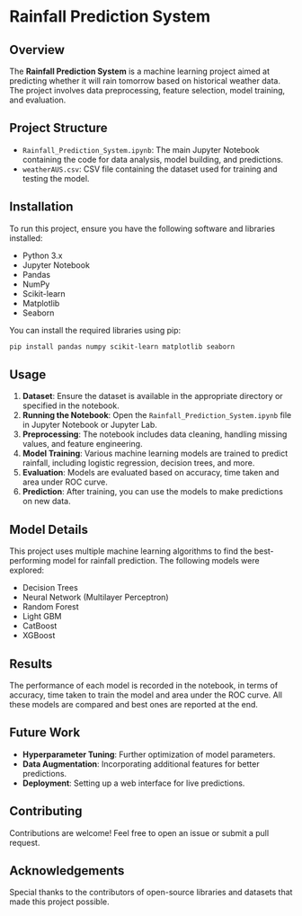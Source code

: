 # Rainfall Prediction System

## Overview
The **Rainfall Prediction System** is a machine learning project aimed at predicting whether it will rain tomorrow based on historical weather data. The project involves data preprocessing, feature selection, model training, and evaluation.

## Project Structure

- `Rainfall_Prediction_System.ipynb`: The main Jupyter Notebook containing the code for data analysis, model building, and predictions.
- `weatherAUS.csv`: CSV file containing the dataset used for training and testing the model.

## Installation

To run this project, ensure you have the following software and libraries installed:

- Python 3.x
- Jupyter Notebook
- Pandas
- NumPy
- Scikit-learn
- Matplotlib
- Seaborn

You can install the required libraries using pip:

```bash
pip install pandas numpy scikit-learn matplotlib seaborn
```

## Usage

1. **Dataset**: Ensure the dataset is available in the appropriate directory or specified in the notebook.
2. **Running the Notebook**: Open the `Rainfall_Prediction_System.ipynb` file in Jupyter Notebook or Jupyter Lab.
3. **Preprocessing**: The notebook includes data cleaning, handling missing values, and feature engineering.
4. **Model Training**: Various machine learning models are trained to predict rainfall, including logistic regression, decision trees, and more.
5. **Evaluation**: Models are evaluated based on accuracy, time taken and area under ROC curve.
6. **Prediction**: After training, you can use the models to make predictions on new data.

## Model Details

This project uses multiple machine learning algorithms to find the best-performing model for rainfall prediction. The following models were explored:

- Decision Trees
- Neural Network (Multilayer Perceptron)
- Random Forest
- Light GBM
- CatBoost
- XGBoost

## Results

The performance of each model is recorded in the notebook, in terms of accuracy, time taken to train the model and area under the ROC curve. All these models are compared and best ones are reported at the end.

## Future Work

- **Hyperparameter Tuning**: Further optimization of model parameters.
- **Data Augmentation**: Incorporating additional features for better predictions.
- **Deployment**: Setting up a web interface for live predictions.

## Contributing

Contributions are welcome! Feel free to open an issue or submit a pull request.

## Acknowledgements

Special thanks to the contributors of open-source libraries and datasets that made this project possible.
